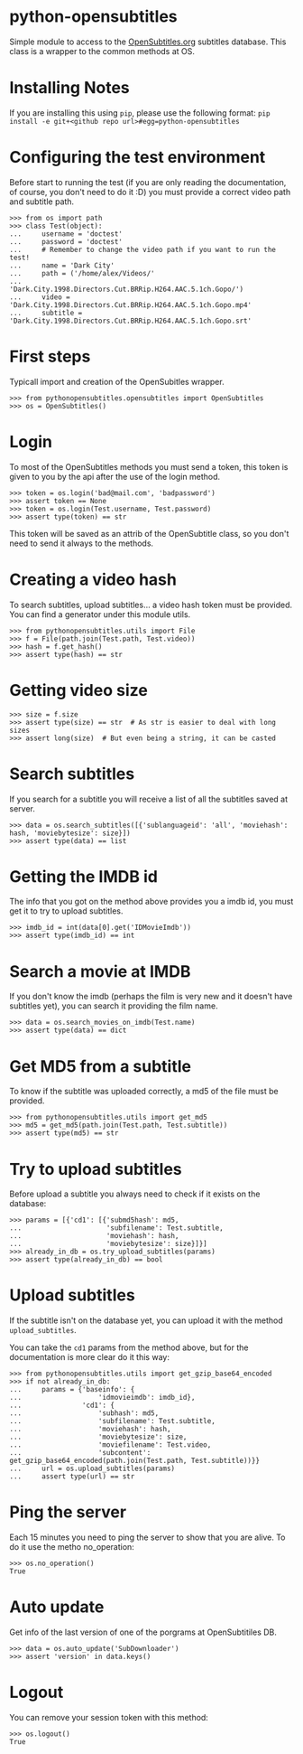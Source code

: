python-opensubtitles
===

Simple module to access to the [OpenSubtitles.org](http://opensubtitles.org)
subtitles database. This class is a wrapper to the common methods at OS.

# Installing Notes

If you are installing this using `pip`, please use the following format:
`pip install -e git+<github repo url>#egg=python-opensubtitles`

# Configuring the test environment

Before start to running the test (if you are only reading the documentation,
of course, you don't need to do it :D) you must provide a correct video path
and subtitle path.

    >>> from os import path
    >>> class Test(object):
    ...     username = 'doctest'
    ...     password = 'doctest'
    ...     # Remember to change the video path if you want to run the test!
    ...     name = 'Dark City'
    ...     path = ('/home/alex/Videos/'
    ...             'Dark.City.1998.Directors.Cut.BRRip.H264.AAC.5.1ch.Gopo/')
    ...     video = 'Dark.City.1998.Directors.Cut.BRRip.H264.AAC.5.1ch.Gopo.mp4'
    ...     subtitle = 'Dark.City.1998.Directors.Cut.BRRip.H264.AAC.5.1ch.Gopo.srt'

# First steps

Typicall import and creation of the OpenSubitles wrapper.

    >>> from pythonopensubtitles.opensubtitles import OpenSubtitles
    >>> os = OpenSubtitles()

# Login

To most of the OpenSubtitles methods you must send a token, this token is given
to you by the api after the use of the login method.

    >>> token = os.login('bad@mail.com', 'badpassword')
    >>> assert token == None
    >>> token = os.login(Test.username, Test.password)
    >>> assert type(token) == str

This token will be saved as an attrib of the OpenSubtitle class, so you don't
need to send it always to the methods.

# Creating a video hash

To search subtitles, upload subtitles... a video hash token must be provided.
You can find a generator under this module utils.

    >>> from pythonopensubtitles.utils import File
    >>> f = File(path.join(Test.path, Test.video))
    >>> hash = f.get_hash()
    >>> assert type(hash) == str

# Getting video size

    >>> size = f.size
    >>> assert type(size) == str  # As str is easier to deal with long sizes
    >>> assert long(size)  # But even being a string, it can be casted

# Search subtitles

If you search for a subtitle you will receive a list of all the subtitles saved
at server.

    >>> data = os.search_subtitles([{'sublanguageid': 'all', 'moviehash': hash, 'moviebytesize': size}])
    >>> assert type(data) == list

# Getting the IMDB id

The info that you got on the method above provides you a imdb id, you must get
it to try to upload subtitles.

    >>> imdb_id = int(data[0].get('IDMovieImdb'))
    >>> assert type(imdb_id) == int

# Search a movie at IMDB

If you don't know the imdb (perhaps the film is very new and it doesn't have
subtitles yet), you can search it providing the film name.

    >>> data = os.search_movies_on_imdb(Test.name)
    >>> assert type(data) == dict

# Get MD5 from a subtitle

To know if the subtitle was uploaded correctly, a md5 of the file must be
provided.

    >>> from pythonopensubtitles.utils import get_md5
    >>> md5 = get_md5(path.join(Test.path, Test.subtitle))
    >>> assert type(md5) == str

# Try to upload subtitles

Before upload a subtitle you always need to check if it exists on the database:

    >>> params = [{'cd1': [{'submd5hash': md5,
    ...                     'subfilename': Test.subtitle,
    ...                     'moviehash': hash,
    ...                     'moviebytesize': size}]}]
    >>> already_in_db = os.try_upload_subtitles(params)
    >>> assert type(already_in_db) == bool

# Upload subtitles

If the subtitle isn't on the database yet, you can upload it with the method
``upload_subtitles``.

You can take the ``cd1`` params from the method above, but for the documentation
is more clear do it this way:

    >>> from pythonopensubtitles.utils import get_gzip_base64_encoded
    >>> if not already_in_db:
    ...     params = {'baseinfo': {
    ...                   'idmovieimdb': imdb_id},
    ...               'cd1': {
    ...                   'subhash': md5,
    ...                   'subfilename': Test.subtitle,
    ...                   'moviehash': hash,
    ...                   'moviebytesize': size,
    ...                   'moviefilename': Test.video,
    ...                   'subcontent': get_gzip_base64_encoded(path.join(Test.path, Test.subtitle))}}
    ...     url = os.upload_subtitles(params)
    ...     assert type(url) == str

# Ping the server

Each 15 minutes you need to ping the server to show that you are alive. To do
it use the metho no\_operation:

    >>> os.no_operation()
    True

# Auto update

Get info of the last version of one of the porgrams at OpenSubtitiles DB.

    >>> data = os.auto_update('SubDownloader')
    >>> assert 'version' in data.keys()

# Logout

You can remove your session token with this method:

    >>> os.logout()
    True
